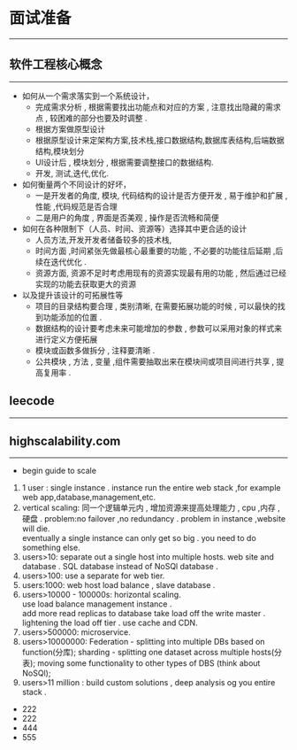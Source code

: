 # 面试准备

---

## 软件工程核心概念

---

+ 如何从一个需求落实到一个系统设计，
  + 完成需求分析 , 根据需要找出功能点和对应的方案 ,  注意找出隐藏的需求点 , 较困难的部分也要及时调整 .
  + 根据方案做原型设计
  + 根据原型设计来定架构方案,技术栈,接口数据结构,数据库表结构,后端数据结构,模块划分
  + UI设计后 , 模块划分 , 根据需要调整接口的数据结构.
  + 开发, 测试,迭代,优化.
+ 如何衡量两个不同设计的好坏，
  + 一是开发者的角度, 模块, 代码结构的设计是否方便开发 , 易于维护和扩展 , 性能 ,代码规范是否合理
  + 二是用户的角度 , 界面是否美观 , 操作是否流畅和简便
+ 如何在各种限制下（人员、时间、资源等）选择其中更合适的设计
  + 人员方法,开发开发者储备较多的技术栈,
  + 时间方面 ,时间紧张先做最核心最重要的功能 , 不必要的功能往后延期 ,后续在迭代优化 .
  + 资源方面, 资源不足时考虑用现有的资源实现最有用的功能 , 然后通过已经实现的功能去获取更大的资源
+ 以及提升该设计的可拓展性等
  + 项目的目录结构要合理 , 类别清晰, 在需要拓展功能的时候 , 可以最快的找到功能添加的位置 .
  + 数据结构的设计要考虑未来可能增加的参数 , 参数可以采用对象的样式来进行定义方便拓展
  + 模块或函数多做拆分 , 注释要清晰 .
  + 公共模块 , 方法 , 变量 ,组件需要抽取出来在模块间或项目间进行共享 , 提高复用率 .

## leecode

---

## highscalability.com

---

+ begin guide to scale

1. 1 user : single instance . instance run the entire web stack ,for example web app,database,management,etc.
2. vertical scaling: 同一个逻辑单元内 , 增加资源来提高处理能力 , cpu ,内存 , 硬盘 .
problem:no failover ,no redundancy . problem in instance ,website will die.  
eventually a single instance can only  get so big . you need to do something else.
3. users>10: separate out a single host into multiple hosts.  web site and database .   SQL database instead of NoSQl database .
4. users>100: use a separate for web tier.
5. users:1000: web host load balance , slave database .
6. users>10000 - 100000s: horizontal scaling.  
use load balance management instance .  
add more read replicas to database take load off the write master .
lightening the load off tier . use cache and CDN.
7. users>500000: microservice.
8. users>10000000: Federation - splitting into multiple DBs based on function(分库); sharding - splitting one dataset across multiple hosts(分表); moving some functionality to other types of DBS (think about NoSQl);
9. users>11 million : build custom solutions , deep analysis og you entire stack .

+ 222
+ 222
+ 444
+ 555
